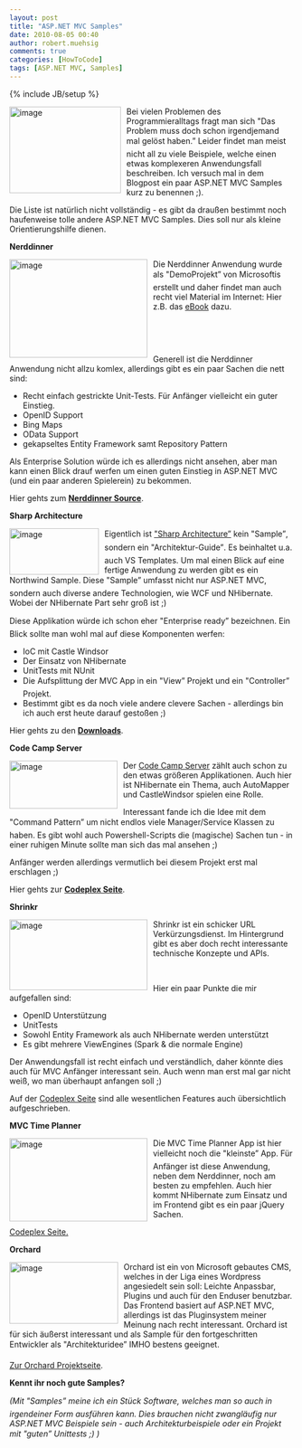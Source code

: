 ```yaml
---
layout: post
title: "ASP.NET MVC Samples"
date: 2010-08-05 00:40
author: robert.muehsig
comments: true
categories: [HowToCode]
tags: [ASP.NET MVC, Samples]
---
```

{% include JB/setup %}
<p><a href="{{BASE_PATH}}/assets/wp-images/image1022.png"><img style="border-bottom: 0px; border-left: 0px; margin: 0px 10px 0px 0px; display: inline; border-top: 0px; border-right: 0px" title="image" border="0" alt="image" align="left" src="{{BASE_PATH}}/assets/wp-images/image_thumb206.png" width="197" height="153" /></a>Bei vielen Problemen des Programmieralltags fragt man sich "Das Problem muss doch schon irgendjemand mal gelöst haben.” Leider findet man meist nicht all zu viele Beispiele, welche einen etwas komplexeren Anwendungsfall beschreiben. Ich versuch mal in dem Blogpost ein paar ASP.NET MVC Samples kurz zu benennen ;).</p>  <p>Die Liste ist natürlich nicht vollständig - es gibt da draußen bestimmt noch haufenweise tolle andere ASP.NET MVC Samples. Dies soll nur als kleine Orientierungshilfe dienen.</p>  <p><strong>Nerddinner</strong></p>  <p><a href="{{BASE_PATH}}/assets/wp-images/image1023.png"><img style="border-bottom: 0px; border-left: 0px; margin: 0px 10px 0px 0px; display: inline; border-top: 0px; border-right: 0px" title="image" border="0" alt="image" align="left" src="{{BASE_PATH}}/assets/wp-images/image_thumb207.png" width="244" height="174" /></a> </p>  <p></p>  <p></p>  <p>Die Nerddinner Anwendung wurde als "DemoProjekt” von Microsoftis erstellt und daher findet man auch recht viel Material im Internet: Hier z.B. das <a href="{{BASE_PATH}}/2009/03/11/kostenloses-aspnet-mvc-tutorial-kapitel-sample-application-nerddinner/">eBook</a> dazu.</p>  <p>&#160;</p>  <p>&#160;</p>  <p>Generell ist die Nerddinner Anwendung nicht allzu komlex, allerdings gibt es ein paar Sachen die nett sind:</p>  <ul>   <li>Recht einfach gestrickte Unit-Tests. Für Anfänger vielleicht ein guter Einstieg.</li>    <li>OpenID Support</li>    <li>Bing Maps </li>    <li>OData Support</li>    <li>gekapseltes Entity Framework samt Repository Pattern</li> </ul>  <p>Als Enterprise Solution würde ich es allerdings nicht ansehen, aber man kann einen Blick drauf werfen um einen guten Einstieg in ASP.NET MVC (und ein paar anderen Spielerein) zu bekommen.</p>  <p>Hier gehts zum <strong><a href="http://nerddinner.codeplex.com">Nerddinner Source</a></strong>.</p>  <p><strong>Sharp Architecture</strong></p>  <p><a href="{{BASE_PATH}}/assets/wp-images/image1024.png"><img style="border-bottom: 0px; border-left: 0px; margin: 0px 10px 0px 0px; display: inline; border-top: 0px; border-right: 0px" title="image" border="0" alt="image" align="left" src="{{BASE_PATH}}/assets/wp-images/image_thumb208.png" width="158" height="82" /></a> </p>  <p>Eigentlich ist <a href="http://www.sharparchitecture.net/">"Sharp Architecture”</a> kein "Sample”, sondern ein "Architektur-Guide”. Es beinhaltet u.a. auch VS Templates. Um mal einen Blick auf eine fertige Anwendung zu werden gibt es ein Northwind Sample. Diese "Sample” umfasst nicht nur ASP.NET MVC, sondern auch diverse andere Technologien, wie WCF und NHibernate. Wobei der NHibernate Part sehr groß ist ;)</p>  <p>Diese Applikation würde ich schon eher "Enterprise ready” bezeichnen. Ein Blick sollte man wohl mal auf diese Komponenten werfen:</p>  <ul>   <li>IoC mit Castle Windsor</li>    <li>Der Einsatz von NHibernate</li>    <li>UnitTests mit NUnit</li>    <li>Die Aufsplittung der MVC App in ein "View” Projekt und ein "Controller” Projekt.</li>    <li>Bestimmt gibt es da noch viele andere clevere Sachen - allerdings bin ich auch erst heute darauf gestoßen ;)</li> </ul>  <p>Hier gehts zu den <a href="http://github.com/codai/Sharp-Architecture/downloads"><strong>Downloads</strong></a>.</p>  <p><strong>Code Camp Server</strong></p>  <p><a href="{{BASE_PATH}}/assets/wp-images/image1025.png"><img style="border-bottom: 0px; border-left: 0px; margin: 0px 10px 0px 0px; display: inline; border-top: 0px; border-right: 0px" title="image" border="0" alt="image" align="left" src="{{BASE_PATH}}/assets/wp-images/image_thumb209.png" width="191" height="85" /></a> </p>  <p>Der <a href="http://codecampserver.codeplex.com/">Code Camp Server</a> zählt auch schon zu den etwas größeren Applikationen. Auch hier ist NHibernate ein Thema, auch AutoMapper und CastleWindsor spielen eine Rolle.</p>  <p>Interessant fande ich die Idee mit dem "Command Pattern” um nicht endlos viele Manager/Service Klassen zu haben. Es gibt wohl auch Powershell-Scripts die (magische) Sachen tun - in einer ruhigen Minute sollte man sich das mal ansehen ;)</p>  <p>Anfänger werden allerdings vermutlich bei diesem Projekt erst mal erschlagen ;)</p>  <p>Hier gehts zur <a href="http://codecampserver.codeplex.com/"><strong>Codeplex Seite</strong></a>.</p>  <p><strong>Shrinkr</strong></p>  <p><a href="{{BASE_PATH}}/assets/wp-images/image1026.png"><img style="border-bottom: 0px; border-left: 0px; margin: 0px 10px 0px 0px; display: inline; border-top: 0px; border-right: 0px" title="image" border="0" alt="image" align="left" src="{{BASE_PATH}}/assets/wp-images/image_thumb210.png" width="244" height="125" /></a> </p>  <p>Shrinkr ist ein schicker URL Verkürzungsdienst. Im Hintergrund gibt es aber doch recht interessante technische Konzepte und APIs.</p>  <p>&#160;</p>  <p>Hier ein paar Punkte die mir aufgefallen sind:</p>  <ul>   <li>OpenID Unterstützung</li>    <li>UnitTests </li>    <li>Sowohl Entity Framework als auch NHibernate werden unterstützt</li>    <li>Es gibt mehrere ViewEngines (Spark &amp; die normale Engine)</li> </ul>  <p>Der Anwendungsfall ist recht einfach und verständlich, daher könnte dies auch für MVC Anfänger interessant sein. Auch wenn man erst mal gar nicht weiß, wo man überhaupt anfangen soll ;)</p>  <p>Auf der <a href="http://shrinkr.codeplex.com/">Codeplex Seite</a> sind alle wesentlichen Features auch übersichtlich aufgeschrieben.</p>  <p><strong>MVC Time Planner</strong></p>  <p><a href="{{BASE_PATH}}/assets/wp-images/image1027.png"><img style="border-bottom: 0px; border-left: 0px; margin: 0px 10px 0px 0px; display: inline; border-top: 0px; border-right: 0px" title="image" border="0" alt="image" align="left" src="{{BASE_PATH}}/assets/wp-images/image_thumb211.png" width="244" height="147" /></a> </p>  <p>Die MVC Time Planner App ist hier vielleicht noch die "kleinste” App. Für Anfänger ist diese Anwendung, neben dem Nerddinner, noch am besten zu empfehlen. Auch hier kommt NHibernate zum Einsatz und im Frontend gibt es ein paar jQuery Sachen.</p>  <p><a href="http://mvctimeplanner.codeplex.com/">Codeplex Seite.</a></p>  <p><strong>Orchard</strong></p>  <p><a href="{{BASE_PATH}}/assets/wp-images/image1028.png"><img style="border-bottom: 0px; border-left: 0px; margin: 0px 10px 0px 0px; display: inline; border-top: 0px; border-right: 0px" title="image" border="0" alt="image" align="left" src="{{BASE_PATH}}/assets/wp-images/image_thumb212.png" width="192" height="109" /></a> </p>  <p>Orchard ist ein von Microsoft gebautes CMS, welches in der Liga eines Wordpress angesiedelt sein soll: Leichte Anpassbar, Plugins und auch für den Enduser benutzbar. Das Frontend basiert auf ASP.NET MVC, allerdings ist das Pluginsystem meiner Meinung nach recht interessant. Orchard ist für sich äußerst interessant und als Sample für den fortgeschritten Entwickler als "Architekturidee” IMHO bestens geeignet. </p>  <p><a href="http://www.orchardproject.net/">Zur Orchard Projektseite</a>.</p>  <p><strong>Kennt ihr noch gute Samples?</strong></p>  <p><em>(Mit "Samples” meine ich ein Stück Software, welches man so auch in irgendeiner Form ausführen kann. Dies brauchen nicht zwangläufig nur ASP.NET MVC Beispiele sein - auch Architekturbeispiele oder ein Projekt mit "guten” Unittests ;) )</em></p>
